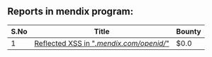 ## Reports in mendix program:
| S.No | Title | Bounty |
| ---- | ----- | ------ |
| 1 | [Reflected XSS in "*.mendix.com/openid/*"](https://hackerone.com/reports/838178) | $0.0 |